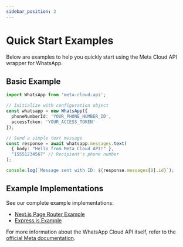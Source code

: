 ```yaml
---
sidebar_position: 2
---
```


# Quick Start Examples

Below are examples to help you quickly start using the Meta Cloud API wrapper for WhatsApp.

## Basic Example

```typescript
import WhatsApp from 'meta-cloud-api';

// Initialize with configuration object
const whatsapp = new WhatsApp({
  phoneNumberId: 'YOUR_PHONE_NUMBER_ID',
  accessToken: 'YOUR_ACCESS_TOKEN'
});

// Send a simple text message
const response = await whatsapp.messages.text(
  { body: "Hello from Meta Cloud API!" },
  "15551234567" // Recipient's phone number
);

console.log(`Message sent with ID: ${response.messages[0].id}`);
```

## Example Implementations

See our complete example implementations:

- [Next.js Page Router Example](https://github.com/froggy1014/meta-cloud-api/tree/main/packages/meta-cloud-api/examples/nextjs-page-router-example)
- [Express.js Example](https://github.com/froggy1014/meta-cloud-api/tree/main/packages/meta-cloud-api/examples/express-example)

For more information about the WhatsApp Cloud API itself, refer to the [official Meta documentation](https://developers.facebook.com/docs/whatsapp/cloud-api/).
